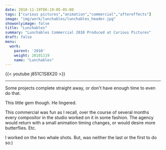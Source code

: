 ```yaml
---
date: 2010-11-19T06:19:05-05:00
tags: ["curious pictures","animation","commercial","aftereffects"]
image: "img/work/lunchables/lunchables_header.jpg"
showonlyimage: false
title: "Lunchables"
summary: "Lunchables Commercial 2010 Produced at Curious Pictures"
draft: false
menu:
  work:
    parent: '2010'
    weight: 20101119
    name: "Lunchables"
---
```


{{< youtube j851C1S8X20 >}}

---


Some projects complete straight away, or don't have enough time to even do that.

This little gem though. He lingered.

This commercial was fun as I recall, over the course of several months every compositor in the studio worked on it in some fashion. The agency would return with a small animation timing changes, or would desire more butterflies. Etc.

I worked on the two whale shots. But, was neither the last or the first to do so:)
